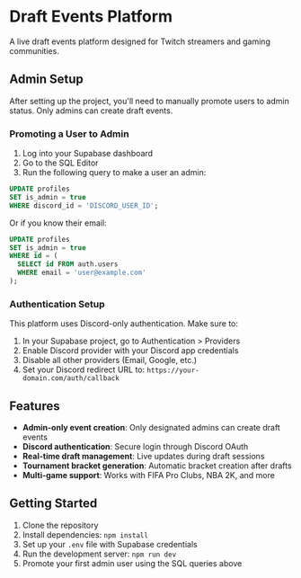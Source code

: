 # Draft Events Platform

A live draft events platform designed for Twitch streamers and gaming communities.

## Admin Setup

After setting up the project, you'll need to manually promote users to admin status. Only admins can create draft events.

### Promoting a User to Admin

1. Log into your Supabase dashboard
2. Go to the SQL Editor
3. Run the following query to make a user an admin:

```sql
UPDATE profiles 
SET is_admin = true 
WHERE discord_id = 'DISCORD_USER_ID';
```

Or if you know their email:

```sql
UPDATE profiles 
SET is_admin = true 
WHERE id = (
  SELECT id FROM auth.users 
  WHERE email = 'user@example.com'
);
```

### Authentication Setup

This platform uses Discord-only authentication. Make sure to:

1. In your Supabase project, go to Authentication > Providers
2. Enable Discord provider with your Discord app credentials
3. Disable all other providers (Email, Google, etc.)
4. Set your Discord redirect URL to: `https://your-domain.com/auth/callback`

## Features

- **Admin-only event creation**: Only designated admins can create draft events
- **Discord authentication**: Secure login through Discord OAuth
- **Real-time draft management**: Live updates during draft sessions
- **Tournament bracket generation**: Automatic bracket creation after drafts
- **Multi-game support**: Works with FIFA Pro Clubs, NBA 2K, and more

## Getting Started

1. Clone the repository
2. Install dependencies: `npm install`
3. Set up your `.env` file with Supabase credentials
4. Run the development server: `npm run dev`
5. Promote your first admin user using the SQL queries above